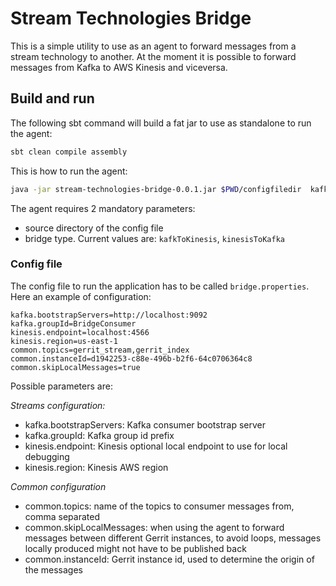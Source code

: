# Stream Technologies Bridge
This is a simple utility to use as an agent to forward messages from a stream technology to another.
At the moment it is possible to forward messages from Kafka to AWS Kinesis and viceversa.

## Build and run

The following sbt command will build a fat jar to use as standalone to run the agent:

```bash
sbt clean compile assembly
```

This is how to run the agent:

```bash
java -jar stream-technologies-bridge-0.0.1.jar $PWD/configfiledir  kafkaToKinesis
```

The agent requires 2 mandatory parameters:
* source directory of the config file
* bridge type. Current values are: `kafkToKinesis`, `kinesisToKafka`

### Config file

The config file to run the application has to be called `bridge.properties`. Here an example of configuration:

```
kafka.bootstrapServers=http://localhost:9092
kafka.groupId=BridgeConsumer
kinesis.endpoint=localhost:4566
kinesis.region=us-east-1
common.topics=gerrit_stream,gerrit_index
common.instanceId=d1942253-c88e-496b-b2f6-64c0706364c8
common.skipLocalMessages=true
```

Possible parameters are:

_Streams configuration:_
* kafka.bootstrapServers: Kafka consumer bootstrap server
* kafka.groupId: Kafka group id prefix
* kinesis.endpoint: Kinesis optional local endpoint to use for local debugging
* kinesis.region: Kinesis AWS region

_Common configuration_
* common.topics: name of the topics to consumer messages from, comma separated
* common.skipLocalMessages: when using the agent to forward messages between different Gerrit instances,
  to avoid loops, messages locally produced might not have to be published back
* common.instanceId: Gerrit instance id, used to determine the origin of the messages
